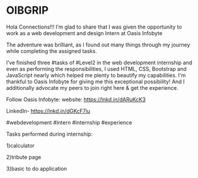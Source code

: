 # OIBGRIP
Hola Connections!!!
I’m glad to share that I was given the opportunity to work as a web development and design Intern at Oasis Infobyte

The adventure was brilliant, as I found out many things through my journey while completing the assigned tasks.

I’ve finished three #tasks of #Level2 in the web development internship and even as performing the responsibilities, I used HTML, CSS, Bootstrap and JavaScript nearly which helped me plenty to beautify my capabilities.
I'm thankful to Oasis Infobyte for giving me this exceptional possibility! And I additionally advocate my peers to join right here & get the experience.

Follow Oasis Infobyte:
website: https://lnkd.in/dARuKcK3

LinkedIn- https://lnkd.in/dGKcF7iu



#webdevelopment #intern #internship #experience


Tasks performed during internship:

1)calculator

2)tribute page

3)basic to do application
